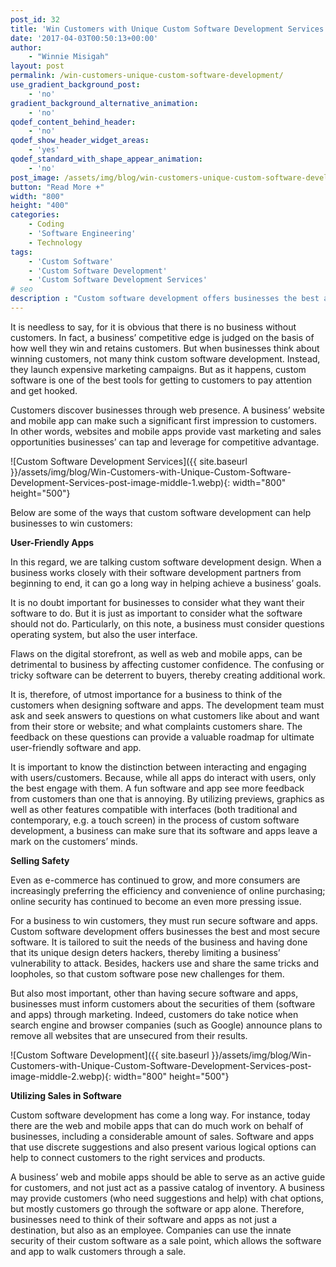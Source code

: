 ```yaml
---
post_id: 32
title: 'Win Customers with Unique Custom Software Development Services'
date: '2017-04-03T00:50:13+00:00'
author: 
    - "Winnie Misigah"
layout: post
permalink: /win-customers-unique-custom-software-development/
use_gradient_background_post:
    - 'no'
gradient_background_alternative_animation:
    - 'no'
qodef_content_behind_header:
    - 'no'
qodef_show_header_widget_areas:
    - 'yes'
qodef_standard_with_shape_appear_animation:
    - 'no'
post_image: /assets/img/blog/win-customers-unique-custom-software-development-post-image.webp
button: "Read More +"
width: "800"
height: "400"
categories:
    - Coding
    - 'Software Engineering'
    - Technology
tags:
    - 'Custom Software'
    - 'Custom Software Development'
    - 'Custom Software Development Services'
# seo
description : "Custom software development offers businesses the best and most secure software. It is tailored to suit the needs of the business and thus beats the rest"
---
```


It is needless to say, for it is obvious that there is no business without customers. In fact, a business’ competitive edge is judged on the basis of how well they win and retains customers. But when businesses think about winning customers, not many think custom software development. Instead, they launch expensive marketing campaigns. But as it happens, custom software is one of the best tools for getting to customers to pay attention and get hooked.

Customers discover businesses through web presence. A business’ website and mobile app can make such a significant first impression to customers. In other words, websites and mobile apps provide vast marketing and sales opportunities businesses’ can tap and leverage for competitive advantage.

![Custom Software Development Services]({{ site.baseurl }}/assets/img/blog/Win-Customers-with-Unique-Custom-Software-Development-Services-post-image-middle-1.webp){: width="800" height="500"}


Below are some of the ways that custom software development can help businesses to win customers:

**User-Friendly Apps**

In this regard, we are talking custom software development design. When a business works closely with their software development partners from beginning to end, it can go a long way in helping achieve a business’ goals.

It is no doubt important for businesses to consider what they want their software to do. But it is just as important to consider what the software should not do. Particularly, on this note, a business must consider questions operating system, but also the user interface.

Flaws on the digital storefront, as well as web and mobile apps, can be detrimental to business by affecting customer confidence. The confusing or tricky software can be deterrent to buyers, thereby creating additional work.

It is, therefore, of utmost importance for a business to think of the customers when designing software and apps. The development team must ask and seek answers to questions on what customers like about and want from their store or website; and what complaints customers share. The feedback on these questions can provide a valuable roadmap for ultimate user-friendly software and app.

It is important to know the distinction between interacting and engaging with users/customers. Because, while all apps do interact with users, only the best engage with them. A fun software and app see more feedback from customers than one that is annoying. By utilizing previews, graphics as well as other features compatible with interfaces (both traditional and contemporary, e.g. a touch screen) in the process of custom software development, a business can make sure that its software and apps leave a mark on the customers’ minds.

**Selling Safety**

Even as e-commerce has continued to grow, and more consumers are increasingly preferring the efficiency and convenience of online purchasing; online security has continued to become an even more pressing issue.

For a business to win customers, they must run secure software and apps. Custom software development offers businesses the best and most secure software. It is tailored to suit the needs of the business and having done that its unique design deters hackers, thereby limiting a business’ vulnerability to attack. Besides, hackers use and share the same tricks and loopholes, so that custom software pose new challenges for them.

But also most important, other than having secure software and apps, businesses must inform customers about the securities of them (software and apps) through marketing. Indeed, customers do take notice when search engine and browser companies (such as Google) announce plans to remove all websites that are unsecured from their results.

![Custom Software Development]({{ site.baseurl }}/assets/img/blog/Win-Customers-with-Unique-Custom-Software-Development-Services-post-image-middle-2.webp){: width="800" height="500"}


**Utilizing Sales in Software**

Custom software development has come a long way. For instance, today there are the web and mobile apps that can do much work on behalf of businesses, including a considerable amount of sales. Software and apps that use discrete suggestions and also present various logical options can help to connect customers to the right services and products.

A business’ web and mobile apps should be able to serve as an active guide for customers, and not just act as a passive catalog of inventory. A business may provide customers (who need suggestions and help) with chat options, but mostly customers go through the software or app alone. Therefore, businesses need to think of their software and apps as not just a destination, but also as an employee. Companies can use the innate security of their custom software as a sale point, which allows the software and app to walk customers through a sale.
